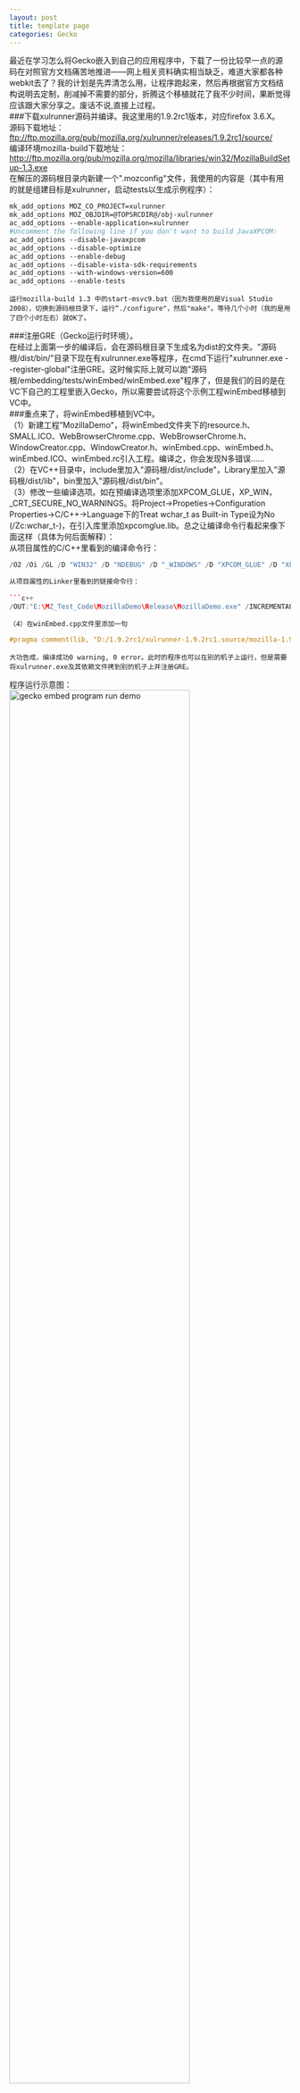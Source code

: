 ```yaml
---
layout: post
title: template page
categories: Gecko
---
```


最近在学习怎么将Gecko嵌入到自己的应用程序中，下载了一份比较早一点的源码在对照官方文档痛苦地推进——网上相关资料确实相当缺乏，难道大家都各种webkit去了？我的计划是先弄清怎么用，让程序跑起来，然后再根据官方文档结构说明去定制，削减掉不需要的部分，折腾这个移植就花了我不少时间，果断觉得应该跟大家分享之。废话不说,直接上过程。  
###下载xulrunner源码并编译。我这里用的1.9.2rc1版本，对应firefox 3.6.X。  
    源码下载地址：ftp://ftp.mozilla.org/pub/mozilla.org/xulrunner/releases/1.9.2rc1/source/  
    编译环境mozilla-build下载地址：http://ftp.mozilla.org/pub/mozilla.org/mozilla/libraries/win32/MozillaBuildSetup-1.3.exe  
    在解压的源码根目录内新建一个".mozconfig"文件，我使用的内容是（其中有用的就是组建目标是xulrunner，启动tests以生成示例程序）：  
     
```makefile
mk_add_options MOZ_CO_PROJECT=xulrunner    
mk_add_options MOZ_OBJDIR=@TOPSRCDIR@/obj-xulrunner    
ac_add_options --enable-application=xulrunner    
#Uncomment the following line if you don't want to build JavaXPCOM:    
ac_add_options --disable-javaxpcom    
ac_add_options --disable-optimize    
ac_add_options --enable-debug    
ac_add_options --disable-vista-sdk-requirements    
ac_add_options --with-windows-version=600    
ac_add_options --enable-tests    
```
  
    运行mozilla-build 1.3 中的start-msvc9.bat（因为我使用的是Visual Studio 2008），切换到源码根目录下，运行“./configure"，然后"make"。等待几个小时（我的是用了四个小时左右）就OK了。  
###注册GRE（Gecko运行时环境）。  
    在经过上面第一步的编译后，会在源码根目录下生成名为dist的文件夹。"源码根/dist/bin/"目录下现在有xulrunner.exe等程序，在cmd下运行"xulrunner.exe --register-global"注册GRE。这时候实际上就可以跑"源码根/embedding/tests/winEmbed/winEmbed.exe"程序了，但是我们的目的是在VC下自己的工程里嵌入Gecko，所以需要尝试将这个示例工程winEmbed移植到VC中。  
###重点来了，将winEmbed移植到VC中。  
    （1）新建工程”MozillaDemo"，将winEmbed文件夹下的resource.h、SMALL.ICO、WebBrowserChrome.cpp、WebBrowserChrome.h、WindowCreator.cpp、WindowCreator.h、winEmbed.cpp、winEmbed.h、winEmbed.ICO、winEmbed.rc引入工程。编译之，你会发现N多错误……  
    （2）在VC++目录中，include里加入"源码根/dist/include"，Library里加入"源码根/dist/lib"，bin里加入"源码根/dist/bin"。  
    （3）修改一些编译选项。如在预编译选项里添加XPCOM_GLUE，XP_WIN，_CRT_SECURE_NO_WARNINGS。将Project->Propeties->Configuration Properties->C/C++->Language下的Treat wchar_t as Built-in Type设为No (/Zc:wchar_t-)，在引入库里添加xpcomglue.lib。总之让编译命令行看起来像下面这样（具体为何后面解释）：  
从项目属性的C/C++里看到的编译命令行：  
   
```c++
/O2 /Oi /GL /D "WIN32" /D "NDEBUG" /D "_WINDOWS" /D "XPCOM_GLUE" /D "XP_WIN" /D "_CRT_SECURE_NO_WARNINGS" /D "_MBCS" /FD /EHsc /MD /Gy /Zc:wchar_t- /Fo"Release\\" /Fd"Release\vc90.pdb" /W3 /nologo /c /Zi /TP /errorReport:prompt ```
   
从项目属性的Linker里看到的链接命令行：  
   
```c++
/OUT:"E:\MZ_Test_Code\MozillaDemo\Release\MozillaDemo.exe" /INCREMENTAL:NO /NOLOGO /MANIFEST /MANIFESTFILE:"Release\MozillaDemo.exe.intermediate.manifest" /MANIFESTUAC:"level='asInvoker' uiAccess='false'" /DEBUG /PDB:"e:\MZ_Test_Code\MozillaDemo\Release\MozillaDemo.pdb" /OPT:REF /OPT:ICF /LTCG /DYNAMICBASE /NXCOMPAT /MACHINE:X86 /ERRORREPORT:PROMPT xpcomglue.lib  kernel32.lib user32.lib gdi32.lib winspool.lib comdlg32.lib advapi32.lib shell32.lib ole32.lib oleaut32.lib uuid.lib odbc32.lib odbccp32.lib    
```
    （4）在winEmbed.cpp文件里添加一句  
```c++
#pragma comment(lib, "D:/1.9.2rc1/xulrunner-1.9.2rc1.source/mozilla-1.9.2/profile/dirserviceprovider/standalone/profdirserviceprovidersa_s.lib")    
```

    大功告成，编译成功0 warning, 0 error。此时的程序也可以在别的机子上运行，但是需要将xulrunner.exe及其依赖文件拷到别的机子上并注册GRE。  
程序运行示意图：  
<img src="/images/posts/gecko/gecko_embed.gif" width="80%" alt="gecko embed program run demo" />
  
在自己编译的xulrunner环境下跑会产生下面两类错误，先忽略之让程序跑起来。（用官方提供的xulrunner-sdk里的程序来注册GRE并运行程序无报错）  
<img src="/images/posts/gecko/gecko_embed_err1.gif" width="80%" alt="gecko embed program run error 1" />  
<img src="/imges/posts/gecko/gecko_embed_err2.gif" width="80%" alt="gecko embed program run error 2" />
   
    至于为什么要做（3）和（4），且听我慢慢道来。  
    1.为什么要添加预编译选项XPCOM_GLUE  
    在原版的winEmbed目录下，有makefile文件，里面有DEFINES += -DXPCOM_GLUE这么一句。  
    2.为什么要添加预编译选项XP_WIN  
    在winEmbed/makefile文件里，有include $(DEPTH)/config/autoconf.mk这么一句，而在这个autoconf.mk里可以看到一大串的预编译选项，我试了多番才得出这个非加不可的结论……（试！！！冏！）  
    3.为什么要添加引入库xpcomglue.lib，为什么要有（4）步骤  
    在winEmbed/makefile文件里，有LIBS = \  
 $(DEPTH)/profile/dirserviceprovider/standalone/$(LIB_PREFIX)profdirserviceprovidersa_s.$(LIB_SUFFIX) \  
 $(XPCOM_STANDALONE_GLUE_LDOPTS) \  
 $(NULL)这么一段，很显然提示我们引入库profdirserviceprovidersa_s，然后在autoconf.mk文件里可以看到XPCOM_STANDALONE_GLUE_LDOPTS = $(LIBXUL_DIST)/lib/$(LIB_PREFIX)xpcomglue.$(LIB_SUFFIX)这么一个定义，所以也需要引入库xpcomglue。  
    4.为什么要将Project->Propeties->Configuration Properties->C/C++->Language下的Treat wchar_t as Built-in Type设为No (/Zc:wchar_t-)  
    很简单，因为编译报错提示呗……  
   
    不执行这些操作将产生的错误：  
不将Project->Propeties->Configuration Properties->C/C++->Language下的Treat wchar_t as Built-in Type设为No (/Zc:wchar_t-)将报错  
```c++
WebBrowserChrome.obj : error LNK2001: unresolved external symbol "public: wchar_t const * __thiscall nsAString::BeginReading(void)const " (?BeginReading@nsAString@@QBEPB_WXZ)    
```
  
拿掉预编译选项"XP_WIN"会产生错误  
```c++
1>WebBrowserChrome.obj : error LNK2001: unresolved external symbol "public: void __thiscall nsCOMPtr_base::assign_from_helper(class nsCOMPtr_helper const &,struct nsID const &)" (?assign_from_helper@nsCOMPtr_base@@QAEXABVnsCOMPtr_helper@@ABUnsID@@@Z)    
1>WebBrowserChrome.obj : error LNK2001: unresolved external symbol "public: void __thiscall nsCOMPtr_base::assign_from_qi(class nsQueryInterface,struct nsID const &)" (?assign_from_qi@nsCOMPtr_base@@QAEXVnsQueryInterface@@ABUnsID@@@Z)    
1>WebBrowserChrome.obj : error LNK2001: unresolved external symbol "public: void __thiscall nsCOMPtr_base::assign_with_AddRef(class nsISupports *)" (?assign_with_AddRef@nsCOMPtr_base@@QAEXPAVnsISupports@@@Z)    
1>WebBrowserChrome.obj : error LNK2001: unresolved external symbol "public: virtual unsigned int __thiscall nsCreateInstanceByContractID::operator()(struct nsID const &,void * *)const " (??RnsCreateInstanceByContractID@@UBEIABUnsID@@PAPAX@Z)    
1>WindowCreator.obj : error LNK2001: unresolved external symbol "unsigned int __cdecl NS_TableDrivenQI(void *,struct QITableEntry const *,struct nsID const &,void * *)" (?NS_TableDrivenQI@@YAIPAXPBUQITableEntry@@ABUnsID@@PAPAX@Z)    
1>winEmbed.obj : error LNK2001: unresolved external symbol "public: void __thiscall nsCOMPtr_base::assign_from_gs_contractid_with_error(class nsGetServiceByContractIDWithError const &,struct nsID const &)" (?assign_from_gs_contractid_with_error@nsCOMPtr_base@@QAEXABVnsGetServiceByContractIDWithError@@ABUnsID@@@Z)    
1>winEmbed.obj : error LNK2001: unresolved external symbol "public: void __thiscall nsCOMPtr_base::assign_from_gs_contractid(class nsGetServiceByContractID,struct nsID const &)" (?assign_from_gs_contractid@nsCOMPtr_base@@QAEXVnsGetServiceByContractID@@ABUnsID@@@Z)    
1>winEmbed.obj : error LNK2001: unresolved external symbol "public: virtual unsigned int __thiscall nsGetInterface::operator()(struct nsID const &,void * *)const " (??RnsGetInterface@@UBEIABUnsID@@PAPAX@Z)    
```
  
拿掉预编译选项"XPCOM_GLUE"会产生错误  
```c++
1>.\winEmbed.cpp(48) : error C2146: syntax error : missing ';' before identifier 'XRE_InitEmbedding'    
1>.\winEmbed.cpp(48) : error C4430: missing type specifier - int assumed. Note: C++ does not support default-int    
1>.\winEmbed.cpp(48) : error C4430: missing type specifier - int assumed. Note: C++ does not support default-int    
1>.\winEmbed.cpp(48) : error C2365: 'XRE_InitEmbedding' : redefinition; previous definition was 'function'    
1>        D:\1.9.2rc1\xulrunner-1.9.2rc1.source\mozilla-1.9.2\dist\include\nsXULAppAPI.h(355) : see declaration of 'XRE_InitEmbedding'    
1>.\winEmbed.cpp(49) : error C2146: syntax error : missing ';' before identifier 'XRE_TermEmbedding'    
1>.\winEmbed.cpp(49) : error C4430: missing type specifier - int assumed. Note: C++ does not support default-int    
1>.\winEmbed.cpp(49) : error C4430: missing type specifier - int assumed. Note: C++ does not support default-int    
1>.\winEmbed.cpp(49) : error C2365: 'XRE_TermEmbedding' : redefinition; previous definition was 'function'    
1>        D:\1.9.2rc1\xulrunner-1.9.2rc1.source\mozilla-1.9.2\dist\include\nsXULAppAPI.h(390) : see declaration of 'XRE_TermEmbedding'    
1>.\winEmbed.cpp(191) : error C3861: 'XPCOMGlueStartup': identifier not found    
1>.\winEmbed.cpp(209) : error C2659: '=' : function as left operand    
1>.\winEmbed.cpp(209) : error C2146: syntax error : missing ';' before identifier 'GetProcAddress'    
1>.\winEmbed.cpp(210) : warning C4551: function call missing argument list    
1>.\winEmbed.cpp(216) : error C2659: '=' : function as left operand    
1>.\winEmbed.cpp(216) : error C2146: syntax error : missing ';' before identifier 'GetProcAddress'    
```
  
拿掉引入库"xpcomglue.lib"会产生错误  
```c++
1>WebBrowserChrome.obj : error LNK2001: unresolved external symbol _NS_StringContainerFinish    
1>profdirserviceprovidersa_s.lib(nsProfileDirServiceProvider.obj) : error LNK2001: unresolved external symbol _NS_StringContainerFinish    
1>profdirserviceprovidersa_s.lib(nsProfileLock.obj) : error LNK2001: unresolved external symbol _NS_StringContainerFinish    
1>WebBrowserChrome.obj : error LNK2001: unresolved external symbol _NS_CStringCopy    
1>WebBrowserChrome.obj : error LNK2001: unresolved external symbol "public: unsigned short const * __thiscall nsAString::BeginReading(void)const " (?BeginReading@nsAString@@QBEPBGXZ)    
1>profdirserviceprovidersa_s.lib(nsProfileDirServiceProvider.obj) : error LNK2001: unresolved external symbol "public: unsigned short const * __thiscall nsAString::BeginReading(void)const " (?BeginReading@nsAString@@QBEPBGXZ)    
1>profdirserviceprovidersa_s.lib(nsProfileLock.obj) : error LNK2001: unresolved external symbol "public: unsigned short const * __thiscall nsAString::BeginReading(void)const " (?BeginReading@nsAString@@QBEPBGXZ)    
1>WebBrowserChrome.obj : error LNK2001: unresolved external symbol _NS_StringContainerInit    
1>profdirserviceprovidersa_s.lib(nsProfileDirServiceProvider.obj) : error LNK2001: unresolved external symbol _NS_StringContainerInit    
1>profdirserviceprovidersa_s.lib(nsProfileLock.obj) : error LNK2001: unresolved external symbol _NS_StringContainerInit    
1>WebBrowserChrome.obj : error LNK2001: unresolved external symbol _NS_CStringSetDataRange    
1>WebBrowserChrome.obj : error LNK2001: unresolved external symbol _NS_CStringToUTF16    
1>WebBrowserChrome.obj : error LNK2001: unresolved external symbol _NS_CStringSetData    
1>WebBrowserChrome.obj : error LNK2001: unresolved external symbol "public: void __fastcall nsCOMPtr_base::assign_from_helper(class nsCOMPtr_helper const &,struct nsID const &)" (?assign_from_helper@nsCOMPtr_base@@QAIXABVnsCOMPtr_helper@@ABUnsID@@@Z)    
1>WebBrowserChrome.obj : error LNK2001: unresolved external symbol "public: void __fastcall nsCOMPtr_base::assign_from_qi(class nsQueryInterface,struct nsID const &)" (?assign_from_qi@nsCOMPtr_base@@QAIXVnsQueryInterface@@ABUnsID@@@Z)    
1>WebBrowserChrome.obj : error LNK2001: unresolved external symbol "public: void __fastcall nsCOMPtr_base::assign_with_AddRef(class nsISupports *)" (?assign_with_AddRef@nsCOMPtr_base@@QAIXPAVnsISupports@@@Z)    
1>WebBrowserChrome.obj : error LNK2001: unresolved external symbol "public: __thiscall nsCOMPtr_base::~nsCOMPtr_base(void)" (??1nsCOMPtr_base@@QAE@XZ)    
1>WebBrowserChrome.obj : error LNK2001: unresolved external symbol _NS_CStringContainerInit    
1>profdirserviceprovidersa_s.lib(nsProfileDirServiceProvider.obj) : error LNK2001: unresolved external symbol _NS_CStringContainerInit    
1>WebBrowserChrome.obj : error LNK2001: unresolved external symbol _NS_CStringContainerFinish    
1>profdirserviceprovidersa_s.lib(nsProfileDirServiceProvider.obj) : error LNK2001: unresolved external symbol _NS_CStringContainerFinish    
1>WebBrowserChrome.obj : error LNK2001: unresolved external symbol "public: virtual unsigned int __fastcall nsCreateInstanceByContractID::operator()(struct nsID const &,void * *)const " (??RnsCreateInstanceByContractID@@UBIIABUnsID@@PAPAX@Z)    
1>WebBrowserChrome.obj : error LNK2001: unresolved external symbol _NS_CStringGetData    
1>WebBrowserChrome.obj : error LNK2001: unresolved external symbol "protected: void __thiscall nsSupportsWeakReference::ClearWeakReferences(void)" (?ClearWeakReferences@nsSupportsWeakReference@@IAEXXZ)    
1>WebBrowserChrome.obj : error LNK2001: unresolved external symbol "public: virtual unsigned int __stdcall nsSupportsWeakReference::GetWeakReference(class nsIWeakReference * *)" (?GetWeakReference@nsSupportsWeakReference@@UAGIPAPAVnsIWeakReference@@@Z)    
1>WebBrowserChrome.obj : error LNK2001: unresolved external symbol "class nsIWeakReference * __cdecl NS_GetWeakReference(class nsISupports *,unsigned int *)" (?NS_GetWeakReference@@YAPAVnsIWeakReference@@PAVnsISupports@@PAI@Z)    
1>WindowCreator.obj : error LNK2001: unresolved external symbol "unsigned int __fastcall NS_TableDrivenQI(void *,struct QITableEntry const *,struct nsID const &,void * *)" (?NS_TableDrivenQI@@YIIPAXPBUQITableEntry@@ABUnsID@@PAPAX@Z)    
1>profdirserviceprovidersa_s.lib(nsProfileDirServiceProvider.obj) : error LNK2001: unresolved external symbol "unsigned int __fastcall NS_TableDrivenQI(void *,struct QITableEntry const *,struct nsID const &,void * *)" (?NS_TableDrivenQI@@YIIPAXPBUQITableEntry@@ABUnsID@@PAPAX@Z)    
1>winEmbed.obj : error LNK2001: unresolved external symbol "public: char const * __thiscall nsACString::BeginReading(void)const " (?BeginReading@nsACString@@QBEPBDXZ)    
1>winEmbed.obj : error LNK2001: unresolved external symbol _GRE_GetGREPathWithProperties    
1>winEmbed.obj : error LNK2001: unresolved external symbol _NS_NewNativeLocalFile    
1>winEmbed.obj : error LNK2001: unresolved external symbol "public: void __fastcall nsCOMPtr_base::assign_from_gs_contractid_with_error(class nsGetServiceByContractIDWithError const &,struct nsID const &)" (?assign_from_gs_contractid_with_error@nsCOMPtr_base@@QAIXABVnsGetServiceByContractIDWithError@@ABUnsID@@@Z)    
1>winEmbed.obj : error LNK2001: unresolved external symbol "public: void __fastcall nsCOMPtr_base::assign_from_gs_contractid(class nsGetServiceByContractID,struct nsID const &)" (?assign_from_gs_contractid@nsCOMPtr_base@@QAIXVnsGetServiceByContractID@@ABUnsID@@@Z)    
1>winEmbed.obj : error LNK2001: unresolved external symbol _NS_CStringContainerInit2    
1>profdirserviceprovidersa_s.lib(nsProfileDirServiceProvider.obj) : error LNK2001: unresolved external symbol _NS_CStringContainerInit2    
1>winEmbed.obj : error LNK2001: unresolved external symbol _XPCOMGlueStartup    
1>winEmbed.obj : error LNK2001: unresolved external symbol "public: virtual unsigned int __fastcall nsGetInterface::operator()(struct nsID const &,void * *)const " (??RnsGetInterface@@UBIIABUnsID@@PAPAX@Z)    
1>winEmbed.obj : error LNK2001: unresolved external symbol _NS_StringContainerInit2    
1>profdirserviceprovidersa_s.lib(nsProfileDirServiceProvider.obj) : error LNK2001: unresolved external symbol _NS_StringContainerInit2    
1>profdirserviceprovidersa_s.lib(nsProfileLock.obj) : error LNK2001: unresolved external symbol _NS_StringContainerInit2    
1>winEmbed.obj : error LNK2001: unresolved external symbol _NS_UTF16ToCString    
1>profdirserviceprovidersa_s.lib(nsProfileDirServiceProvider.obj) : error LNK2001: unresolved external symbol _NS_DebugBreak    
1>profdirserviceprovidersa_s.lib(nsProfileLock.obj) : error LNK2001: unresolved external symbol _NS_DebugBreak    
1>profdirserviceprovidersa_s.lib(nsProfileDirServiceProvider.obj) : error LNK2001: unresolved external symbol _NS_LogAddRef    
1>profdirserviceprovidersa_s.lib(nsProfileDirServiceProvider.obj) : error LNK2001: unresolved external symbol _NS_LogRelease    
1>profdirserviceprovidersa_s.lib(nsProfileDirServiceProvider.obj) : error LNK2001: unresolved external symbol _NS_StringGetData    
1>profdirserviceprovidersa_s.lib(nsProfileDirServiceProvider.obj) : error LNK2001: unresolved external symbol _NS_LogCOMPtrRelease    
1>profdirserviceprovidersa_s.lib(nsProfileLock.obj) : error LNK2001: unresolved external symbol _NS_LogCOMPtrRelease    
1>profdirserviceprovidersa_s.lib(nsProfileDirServiceProvider.obj) : error LNK2001: unresolved external symbol _NS_LogCOMPtrAddRef    
1>profdirserviceprovidersa_s.lib(nsProfileLock.obj) : error LNK2001: unresolved external symbol _NS_LogCOMPtrAddRef    
1>profdirserviceprovidersa_s.lib(nsProfileDirServiceProvider.obj) : error LNK2001: unresolved external symbol "public: unsigned int __fastcall nsGetServiceByContractIDWithError::operator()(struct nsID const &,void * *)const " (??RnsGetServiceByContractIDWithError@@QBIIABUnsID@@PAPAX@Z)    
1>profdirserviceprovidersa_s.lib(nsProfileDirServiceProvider.obj) : error LNK2001: unresolved external symbol "public: unsigned int __fastcall nsQueryInterface::operator()(struct nsID const &,void * *)const " (??RnsQueryInterface@@QBIIABUnsID@@PAPAX@Z)    
1>profdirserviceprovidersa_s.lib(nsProfileLock.obj) : error LNK2001: unresolved external symbol "public: unsigned int __fastcall nsQueryInterface::operator()(struct nsID const &,void * *)const " (??RnsQueryInterface@@QBIIABUnsID@@PAPAX@Z)    
1>profdirserviceprovidersa_s.lib(nsProfileDirServiceProvider.obj) : error LNK2001: unresolved external symbol "public: unsigned int __fastcall nsGetServiceByContractID::operator()(struct nsID const &,void * *)const " (??RnsGetServiceByContractID@@QBIIABUnsID@@PAPAX@Z)    
```
  
添加预编译选项_CRT_SECURE_NO_WARNINGS用来消除警告  
```c++
1>e:\mz_test_code\mozillademo\mozillademo\webbrowserchrome.cpp(375) : warning C4996: '_snprintf': This function or variable may be unsafe. Consider using _snprintf_s instead. To disable deprecation, use _CRT_SECURE_NO_WARNINGS. See online help for details.    
1>        d:\program files\microsoft visual studio 9.0\vc\include\stdio.h(358) : see declaration of '_snprintf'    
1>WindowCreator.cpp    
1>winEmbed.cpp    
1>e:\mz_test_code\mozillademo\mozillademo\winembed.cpp(163) : warning C4996: 'strncpy': This function or variable may be unsafe. Consider using strncpy_s instead. To disable deprecation, use _CRT_SECURE_NO_WARNINGS. See online help for details.    
1>        d:\program files\microsoft visual studio 9.0\vc\include\string.h(157) : see declaration of 'strncpy'    
1>e:\mz_test_code\mozillademo\mozillademo\winembed.cpp(198) : warning C4996: '_snprintf': This function or variable may be unsafe. Consider using _snprintf_s instead. To disable deprecation, use _CRT_SECURE_NO_WARNINGS. See online help for details.    
1>        d:\program files\microsoft visual studio 9.0\vc\include\stdio.h(358) : see declaration of '_snprintf'    
1>e:\mz_test_code\mozillademo\mozillademo\winembed.cpp(1086) : warning C4996: 'strncpy': This function or variable may be unsafe. Consider using strncpy_s instead. To disable deprecation, use _CRT_SECURE_NO_WARNINGS. See online help for details.    
1>        d:\program files\microsoft visual studio 9.0\vc\include\string.h(157) : see declaration of 'strncpy'    
```
  
winEmbed.cpp文件里添加#pragma comment(lib, "D:/1.9.2rc1/xulrunner-1.9.2rc1.source/mozilla-1.9.2/profile/dirserviceprovider/standalone/profdirserviceprovidersa_s.lib")  
否则将产生错误  
```c++
1>winEmbed.obj : error LNK2019: unresolved external symbol "unsigned int __cdecl NS_NewProfileDirServiceProvider(int,class nsProfileDirServiceProvider * *)" (?NS_NewProfileDirServiceProvider@@YAIHPAPAVnsProfileDirServiceProvider@@@Z) referenced in function "unsigned int __cdecl StartupProfile(void)" (<a href="mailto:?StartupProfile@@YAIXZ">?StartupProfile@@YAIXZ</a>)    
```
